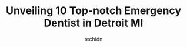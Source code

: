 ---
layout: ampstory
image: https://i0.wp.com/www.depkes.org/wp-content/uploads/2023/06/emergency-dentist-0-in-detroit-mi-1685762940.jpeg?resize=640,853
author: techidn
featured: false
description: Discover the impressive array of Emergency Dentist options in Detroit MI, where you can find 10 of the largest Emergency Dentist establishments in the area. From renowned classics to hidden 
title: Unveiling 10 Top-notch Emergency Dentist in Detroit MI
cover:
   title: Unveiling 10 Top-notch Emergency Dentist in Detroit MI
   subtitle: Rickpate
   background: https://www.depkes.org/wp-content/uploads/2023/06/emergency-dentist-0-in-detroit-mi-1685762940.jpeg

pages: 
 - layout: thirds
   top: <h1>#1 My Detroit Dentist</h1>
   bottom: "<p>This place definitely earns their high rating. I came in for the first time with a cracked wisdom tooth that was causing a lot of pain and needed to be removed. Dr. Harde</p>"
   background: https://www.depkes.org/wp-content/uploads/2023/06/emergency-dentist-1-in-detroit-mi-1685762940.jpeg
   backgroundblur: true
 - layout: thirds
   top: <h1>#2 Gentle Dental at Gratiot Avenue</h1>
   bottom: "<p>The whole staff at Gentle Dental was professional, kind, polite and made me very comfortable as a new patient! The earliest appointment is at 7-30am and when I say that t</p>"
   background: https://www.depkes.org/wp-content/uploads/2023/06/emergency-dentist-2-in-detroit-mi-1685762940.jpeg
   cta:
      link: https://www.depkes.org/blog/unveiling-10-top-notch-emergency-dentist-in-detroit-mi/
      text: Unveiling 10 Top-notch Emergency Dentist in Detroit MI
 - layout: thirds
   top: <h1>#3 Detroit Sterling Dental</h1>
   bottom: "<p>17200 E Warren Ave, Detroit, MI 48224, United States</p>"
   background: https://www.depkes.org/wp-content/uploads/2023/06/emergency-dentist-3-in-detroit-mi-1685762941.jpeg
   cta:
      link: https://www.depkes.org/blog/unveiling-10-top-notch-emergency-dentist-in-detroit-mi/
      text: Unveiling 10 Top-notch Emergency Dentist in Detroit MI
 - layout: thirds
   top: <h1>#4 Park Dental Services</h1>
   bottom: "<p>18935 Grand River Ave, Detroit, MI 48223, United States</p>"
   background: https://images.unsplash.com/photo-1561679660-d00ee1e0dc8e?ixlib=rb-4.0.3&ixid=MnwxMjA3fDB8MHxwaG90by1wYWdlfHx8fGVufDB8fHx8&auto=format&fit=crop&w=640&h=853&q=80
   cta:
      link: https://www.depkes.org/blog/unveiling-10-top-notch-emergency-dentist-in-detroit-mi/
      text: Unveiling 10 Top-notch Emergency Dentist in Detroit MI
 - layout: thirds
   top: <h1>#5 DETROIT MERCY DENTAL CENTER</h1>
   bottom: "<p>2700 Martin Luther King Jr Blvd, Detroit, MI 48208, United States</p>"
   background: https://images.unsplash.com/photo-1564951434112-64d74cc2a2d7?ixlib=rb-4.0.3&ixid=MnwxMjA3fDB8MHxwaG90by1wYWdlfHx8fGVufDB8fHx8&auto=format&fit=crop&w=640&h=853&q=80
   cta:
      link: https://www.depkes.org/blog/unveiling-10-top-notch-emergency-dentist-in-detroit-mi/
      text: Unveiling 10 Top-notch Emergency Dentist in Detroit MI
 - layout: thirds
   top: <h1>#6 Grand River Family Dentistry - Azzouz Abraham DDS</h1>
   bottom: "<p>24366 Grand River Ave #1, Detroit, MI 48219, United States</p>"
   background: https://images.unsplash.com/photo-1524169358666-79f22534bc6e?ixlib=rb-4.0.3&ixid=MnwxMjA3fDB8MHxwaG90by1wYWdlfHx8fGVufDB8fHx8&auto=format&fit=crop&w=640&h=853&q=80
   cta:
      link: https://www.depkes.org/blog/unveiling-10-top-notch-emergency-dentist-in-detroit-mi/
      text: Unveiling 10 Top-notch Emergency Dentist in Detroit MI
 - layout: thirds
   top: <h1>#7 Dr. Faber Dental Center</h1>
   bottom: "<p>8191 E Jefferson Ave, Detroit, MI 48214, United States</p>"
   background: https://images.unsplash.com/photo-1462556791646-c201b8241a94?ixlib=rb-4.0.3&ixid=MnwxMjA3fDB8MHxwaG90by1wYWdlfHx8fGVufDB8fHx8&auto=format&fit=crop&w=640&h=853&q=80
   cta:
      link: https://www.depkes.org/blog/unveiling-10-top-notch-emergency-dentist-in-detroit-mi/
      text: Unveiling 10 Top-notch Emergency Dentist in Detroit MI
 - layout: thirds
   middle: Continue reading...
   background: https://images.unsplash.com/photo-1488554378835-f7acf46e6c98?ixlib=rb-4.0.3&ixid=MnwxMjA3fDB8MHxwaG90by1wYWdlfHx8fGVufDB8fHx8&auto=format&fit=crop&w=640&h=853&q=80
   cta:
      link: https://www.depkes.org/blog/unveiling-10-top-notch-emergency-dentist-in-detroit-mi/
      text: Unveiling 10 Top-notch Emergency Dentist in Detroit MI
      
---